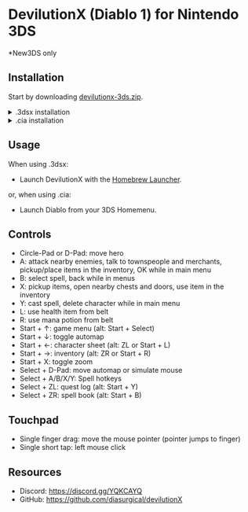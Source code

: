 # DevilutionX (Diablo 1) for Nintendo 3DS
*New3DS only

## Installation

Start by downloading [devilutionx-3ds.zip](https://github.com/diasurgical/devilutionX/releases/latest/download/devilutionx-3ds.zip).

<details><summary>.3dsx installation</summary>

#### Install DevilutionX: Diablo
1. Extract `devilutionx.3dsx` and place into `sd:/3ds/devilutionx/`.
2. Copy `diabdat.mpq` from your Diablo CD (or GoG install folder) to `sd:/3ds/devilutionx/`.

#### Install DevilutionX: Diablo - Hellfire
3. Copy `hellfire.mpq` `hfmonk.mpq` `hfmusic.mpq` and `hfvoice.mpq` from your Hellfire CD (or GoG install folder) to `sd:/3ds/devilutionx/`.

</details>

<details><summary>.cia installation</summary>

#### Install DevilutionX: Diablo
1. Extract `devilutionx.cia` and place it on your SD card.
2. Copy `diabdat.mpq` from your Diablo CD (or GoG install folder) to `sd:/3ds/devilutionx/`.
3. Put the SD card back into the 3DS and install `devilutionx.cia` using a title manager (e.g. [FBI](https://github.com/Steveice10/FBI)).
    1. `devilutionx.cia` can be removed after being installed.

##### Install DevilutionX: Diablo - Hellfire
5. Copy `hellfire.mpq` `hfmonk.mpq` `hfmusic.mpq` and `hfvoice.mpq` from your Hellfire CD (or GoG install folder) to `sd:/3ds/devilutionx/`.

</details>

## Usage

When using .3dsx:

- Launch DevilutionX with the [Homebrew Launcher](https://github.com/fincs/new-hbmenu).

or, when using .cia:

- Launch Diablo from your 3DS Homemenu.

## Controls

- Circle-Pad or D-Pad: move hero
- A: attack nearby enemies, talk to townspeople and merchants, pickup/place items in the inventory, OK while in main menu
- B: select spell, back while in menus
- X: pickup items, open nearby chests and doors, use item in the inventory
- Y: cast spell, delete character while in main menu
- L: use health item from belt
- R: use mana potion from belt
- Start + ↑: game menu (alt: Start + Select)
- Start + ↓: toggle automap
- Start + ←: character sheet (alt: ZL or Start + L)
- Start + →: inventory (alt: ZR or Start + R)
- Start + X: toggle zoom
- Select + D-Pad: move automap or simulate mouse
- Select + A/B/X/Y: Spell hotkeys
- Select + ZL: quest log (alt: Start + Y)
- Select + ZR: spell book (alt: Start + B)

## Touchpad

- Single finger drag: move the mouse pointer (pointer jumps to finger)
- Single short tap: left mouse click

## Resources

* Discord: https://discord.gg/YQKCAYQ
* GitHub: https://github.com/diasurgical/devilutionX
